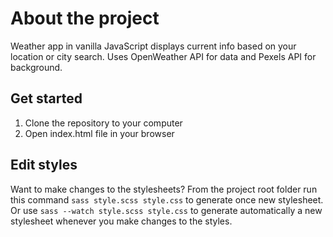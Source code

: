 # About the project
Weather app in vanilla JavaScript displays current info based on your location or city search. Uses OpenWeather API for data and Pexels API for background.

## Get started
1) Clone the repository to your computer
2) Open index.html file in your browser

## Edit styles
Want to make changes to the stylesheets?
From the project root folder run this command `sass style.scss style.css` to generate once new stylesheet.
Or use `sass --watch style.scss style.css` to generate automatically a new stylesheet whenever you make changes to the styles.
